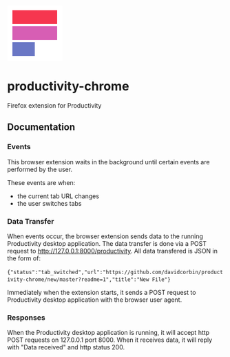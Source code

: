 ![alt tag](https://raw.githubusercontent.com/davidcorbin/productivity-firefox/master/icons/Productivity-icon-128.png)
# productivity-chrome
Firefox extension for Productivity 

## Documentation

### Events

This browser extension waits in the background until certain events are performed by the user. 

These events are when:
- the current tab URL changes
- the user switches tabs

### Data Transfer

When events occur, the browser extension sends data to the running Productivity desktop application. 
The data transfer is done via a POST request to http://127.0.0.1:8000/productivity. 
All data transfered is JSON in the form of:

`{"status":"tab_switched","url":"https://github.com/davidcorbin/productivity-chrome/new/master?readme=1","title":"New File"}`

Immediately when the extension starts, it sends a POST request to Productivity desktop application with the browser user agent.

### Responses

When the Productivity desktop application is running, it will accept http POST requests on 127.0.0.1 port 8000. When it receives data, it will reply with "Data received" and http status 200.
